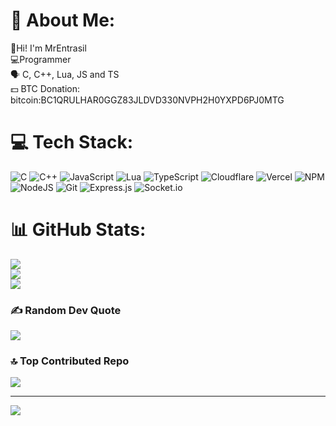 # 💫 About Me:
👊Hi! I'm MrEntrasil<br>
💻Programmer<br>
🗣 C, C++, Lua, JS and TS<br>
💵 BTC Donation: bitcoin:BC1QRULHAR0GGZ83JLDVD330NVPH2H0YXPD6PJ0MTG

# 💻 Tech Stack:
![C](https://img.shields.io/badge/c-%2300599C.svg?style=for-the-badge&logo=c&logoColor=white) ![C++](https://img.shields.io/badge/c++-%2300599C.svg?style=for-the-badge&logo=c%2B%2B&logoColor=white) ![JavaScript](https://img.shields.io/badge/javascript-%23323330.svg?style=for-the-badge&logo=javascript&logoColor=%23F7DF1E) ![Lua](https://img.shields.io/badge/lua-%232C2D72.svg?style=for-the-badge&logo=lua&logoColor=white) ![TypeScript](https://img.shields.io/badge/typescript-%23007ACC.svg?style=for-the-badge&logo=typescript&logoColor=white) ![Cloudflare](https://img.shields.io/badge/Cloudflare-F38020?style=for-the-badge&logo=Cloudflare&logoColor=white) ![Vercel](https://img.shields.io/badge/vercel-%23000000.svg?style=for-the-badge&logo=vercel&logoColor=white) ![NPM](https://img.shields.io/badge/NPM-%23CB3837.svg?style=for-the-badge&logo=npm&logoColor=white) ![NodeJS](https://img.shields.io/badge/node.js-6DA55F?style=for-the-badge&logo=node.js&logoColor=white) ![Git](https://img.shields.io/badge/git-%23F05033.svg?style=for-the-badge&logo=git&logoColor=white) ![Express.js](https://img.shields.io/badge/express.js-%23404d59.svg?style=for-the-badge&logo=express&logoColor=%2361DAFB) ![Socket.io](https://img.shields.io/badge/Socket.io-black?style=for-the-badge&logo=socket.io&badgeColor=010101)
# 📊 GitHub Stats:
![](https://github-readme-stats.vercel.app/api?username=MrEntrasil&theme=dark&hide_border=false&include_all_commits=true&count_private=false)<br/>
![](https://github-readme-streak-stats.herokuapp.com/?user=MrEntrasil&theme=dark&hide_border=false)<br/>
![](https://github-readme-stats.vercel.app/api/top-langs/?username=MrEntrasil&theme=dark&hide_border=false&include_all_commits=true&count_private=false&layout=compact)

### ✍️ Random Dev Quote
![](https://quotes-github-readme.vercel.app/api?type=horizontal&theme=radical)

### 🔝 Top Contributed Repo
![](https://github-contributor-stats.vercel.app/api?username=MrEntrasil&limit=5&theme=dark&combine_all_yearly_contributions=true)

---
[![](https://visitcount.itsvg.in/api?id=MrEntrasil&icon=0&color=0)](https://visitcount.itsvg.in)

<!-- Proudly created with GPRM ( https://gprm.itsvg.in ) -->
